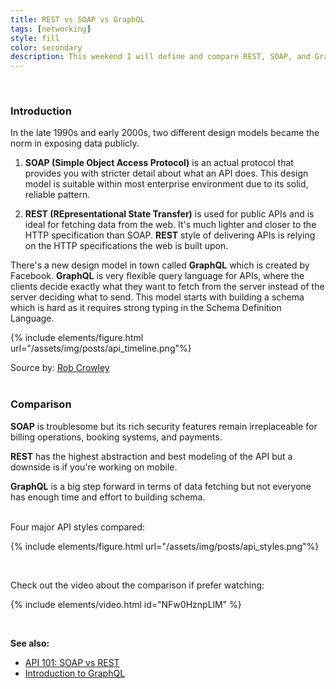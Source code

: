 ```yaml
---
title: REST vs SOAP vs GraphQL
tags: [networking]
style: fill
color: secondary
description: This weekend I will define and compare REST, SOAP, and GraphQL..
---
```


<br>

### Introduction

In the late 1990s and early 2000s, two different design models became the norm in exposing data publicly.

1. **SOAP (Simple Object Access Protocol)** is an actual protocol that provides you with stricter detail about what an API does. This design model is suitable within most enterprise environment due to its solid, reliable pattern.

2. **REST (REpresentational State Transfer)** is used for public APIs and is ideal for fetching data from the web. It's much lighter and closer to the HTTP specification than SOAP. **REST** style of delivering APIs is relying on the HTTP specifications the web is built upon.

There's a new design model in town called **GraphQL** which is created by Facebook. **GraphQL** is very flexible query language for APIs, where the clients decide exactly what they want to fetch from the server instead of the server deciding what to send. This model starts with building a schema which is hard as it requires strong typing in the Schema Definition Language.

{% include elements/figure.html url="/assets/img/posts/api_timeline.png"%}

<figcaption class="figure-caption text-center">Source by: <a href="https://twitter.com/robdcrowley?lang=en">Rob Crowley</a></figcaption>

<br>

### Comparison

**SOAP** is troublesome but its rich security features remain irreplaceable for billing operations, booking systems, and payments.

**REST** has the highest abstraction and best modeling of the API but a downside is if you're working on mobile.

**GraphQL** is a big step forward in terms of data fetching but not everyone has enough time and effort to building schema.

<br>
Four major API styles compared:

{% include elements/figure.html url="/assets/img/posts/api_styles.png"%}

<br>

Check out the video about the comparison if prefer watching:

{% include elements/video.html id="NFw0HznpLlM" %}

<br>

**See also:**

- [API 101: SOAP vs REST](https://blog.postman.com/soap-vs-rest/)
- [Introduction to GraphQL](https://graphql.org/learn/)
